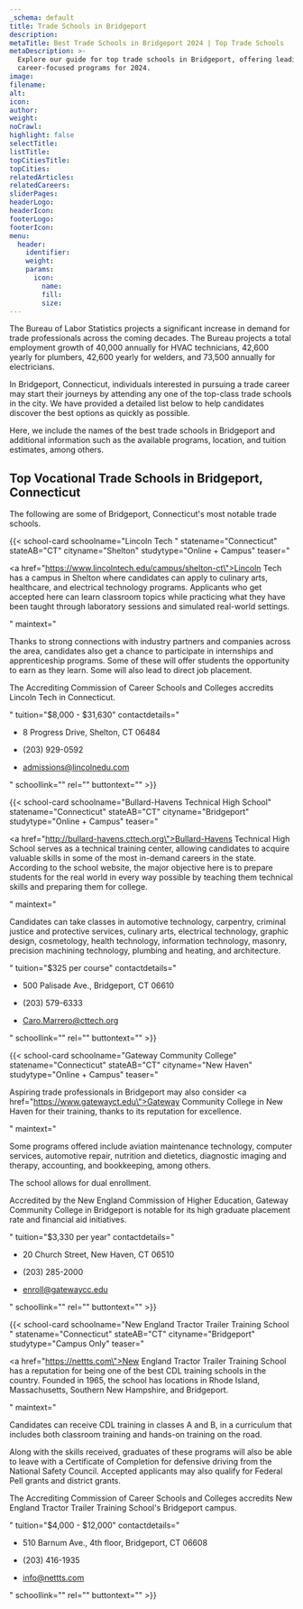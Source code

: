 ```yaml
---
_schema: default
title: Trade Schools in Bridgeport
description:
metaTitle: Best Trade Schools in Bridgeport 2024 | Top Trade Schools
metaDescription: >-
  Explore our guide for top trade schools in Bridgeport, offering leading
  career-focused programs for 2024.
image:
filename:
alt:
icon:
author:
weight:
noCrawl:
highlight: false
selectTitle:
listTitle:
topCitiesTitle:
topCities:
relatedArticles:
relatedCareers:
sliderPages:
headerLogo:
headerIcon:
footerLogo:
footerIcon:
menu:
  header:
    identifier:
    weight:
    params:
      icon:
        name:
        fill:
        size:
---
```

The Bureau of Labor Statistics projects a significant increase in demand for trade professionals across the coming decades. The Bureau projects a total employment growth of 40,000 annually for HVAC technicians, 42,600 yearly for plumbers, 42,600 yearly for welders, and 73,500 annually for electricians.

In Bridgeport, Connecticut, individuals interested in pursuing a trade career may start their journeys by attending any one of the top-class trade schools in the city. We have provided a detailed list below to help candidates discover the best options as quickly as possible.

Here, we include the names of the best trade schools in Bridgeport and additional information such as the available programs, location, and tuition estimates, among others.

## **Top Vocational Trade Schools in Bridgeport, Connecticut**

The following are some of Bridgeport, Connecticut's most notable trade schools.

{{< school-card schoolname="Lincoln Tech " statename="Connecticut" stateAB="CT" cityname="Shelton" studytype="Online + Campus" teaser="<p><a href=\"https://www.lincolntech.edu/campus/shelton-ct\">Lincoln Tech</a> has a campus in Shelton where candidates can apply to culinary arts, healthcare, and electrical technology programs. Applicants who get accepted here can learn classroom topics while practicing what they have been taught through laboratory sessions and simulated real-world settings.</p>" maintext="<p>Thanks to strong connections with industry partners and companies across the area, candidates also get a chance to participate in internships and apprenticeship programs. Some of these will offer students the opportunity to earn as they learn. Some will also lead to direct job placement.</p><p>The Accrediting Commission of Career Schools and Colleges accredits Lincoln Tech in Connecticut.</p>" tuition="$8,000 - $31,630" contactdetails="<ul><li><p>8 Progress Drive, Shelton, CT 06484</p></li><li><p>(203) 929-0592</p></li><li><p>admissions@lincolnedu.com</p></li></ul>" schoollink="" rel="" buttontext="" >}}

{{< school-card schoolname="Bullard-Havens Technical High School" statename="Connecticut" stateAB="CT" cityname="Bridgeport" studytype="Online + Campus" teaser="<p><a href=\"http://bullard-havens.cttech.org\">Bullard-Havens Technical High School </a>serves as a technical training center, allowing candidates to acquire valuable skills in some of the most in-demand careers in the state. According to the school website, the major objective here is to prepare students for the real world in every way possible by teaching them technical skills and preparing them for college.</p>" maintext="<p>Candidates can take classes in automotive technology, carpentry, criminal justice and protective services, culinary arts, electrical technology, graphic design, cosmetology, health technology, information technology, masonry, precision machining technology, plumbing and heating, and architecture.</p>" tuition="$325 per course" contactdetails="<ul><li><p>500 Palisade Ave., Bridgeport, CT 06610</p></li><li><p>(203) 579-6333</p></li><li><p>Caro.Marrero@cttech.org</p></li></ul>" schoollink="" rel="" buttontext="" >}}

{{< school-card schoolname="Gateway Community College" statename="Connecticut" stateAB="CT" cityname="New Haven" studytype="Online + Campus" teaser="<p>Aspiring trade professionals in Bridgeport may also consider <a href=\"https://www.gatewayct.edu\">Gateway Community College</a> in New Haven for their training, thanks to its reputation for excellence. </p>" maintext="<p>Some programs offered include aviation maintenance technology, computer services, automotive repair, nutrition and dietetics, diagnostic imaging and therapy, accounting, and bookkeeping, among others.</p><p>The school allows for dual enrollment.</p><p>Accredited by the New England Commission of Higher Education, Gateway Community College in Bridgeport is notable for its high graduate placement rate and financial aid initiatives.</p>" tuition="$3,330 per year" contactdetails="<ul><li><p>20 Church Street, New Haven, CT 06510</p></li><li><p>(203) 285-2000</p></li><li><p>enroll@gatewaycc.edu</p></li></ul>" schoollink="" rel="" buttontext="" >}}

{{< school-card schoolname="New England Tractor Trailer Training School " statename="Connecticut" stateAB="CT" cityname="Bridgeport" studytype="Campus Only" teaser="<p><a href=\"https://nettts.com\">New England Tractor Trailer Training School</a> has a reputation for being one of the best CDL training schools in the country. Founded in 1965, the school has locations in Rhode Island, Massachusetts, Southern New Hampshire, and Bridgeport.</p>" maintext="<p>Candidates can receive CDL training in classes A and B, in a curriculum that includes both classroom training and hands-on training on the road.</p><p>Along with the skills received, graduates of these programs will also be able to leave with a Certificate of Completion for defensive driving from the National Safety Council. Accepted applicants may also qualify for Federal Pell grants and district grants.</p><p>The Accrediting Commission of Career Schools and Colleges accredits New England Tractor Trailer Training School's Bridgeport campus.</p>" tuition="$4,000 - $12,000" contactdetails="<ul><li><p>510 Barnum Ave., 4th floor, Bridgeport, CT 06608</p></li><li><p>(203) 416-1935</p></li><li><p>info@nettts.com</p></li></ul>" schoollink="" rel="" buttontext="" >}}